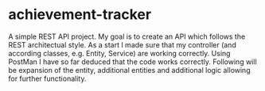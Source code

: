 # achievement-tracker
A simple REST API project.
My goal is to create an API which follows the REST architectual style.
As a start I made sure that my controller (and according classes, e.g. Entity, Service) are working correctly.
Using PostMan I have so far deduced that the code works correctly.
Following will be expansion of the entity, additional entities and additional logic allowing for further functionality.
